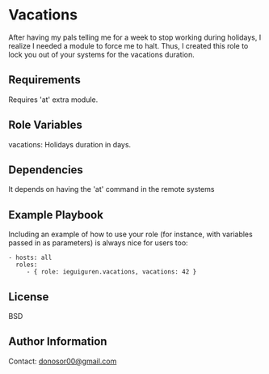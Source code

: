 Vacations
=========

After having my pals telling me for a week to stop working during holidays, I realize I needed a module to force me to halt. Thus, I created this role to lock you out of your systems for the vacations duration.

Requirements
------------

Requires 'at' extra module.

Role Variables
--------------

vacations: Holidays duration in days. 

Dependencies
------------

It depends on having the 'at' command in the remote systems


Example Playbook
----------------

Including an example of how to use your role (for instance, with variables passed in as parameters) is always nice for users too:

    - hosts: all
      roles:
         - { role: ieguiguren.vacations, vacations: 42 }

License
-------

BSD

Author Information
------------------

Contact: donosor00@gmail.com

